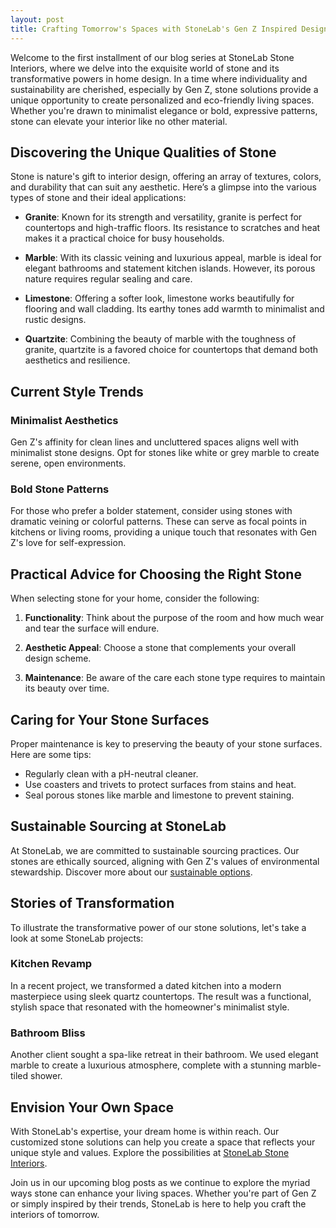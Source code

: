 ```yaml
---
layout: post
title: Crafting Tomorrow's Spaces with StoneLab's Gen Z Inspired Designs
---
```



Welcome to the first installment of our blog series at StoneLab Stone Interiors, where we delve into the exquisite world of stone and its transformative powers in home design. In a time where individuality and sustainability are cherished, especially by Gen Z, stone solutions provide a unique opportunity to create personalized and eco-friendly living spaces. Whether you're drawn to minimalist elegance or bold, expressive patterns, stone can elevate your interior like no other material.

## Discovering the Unique Qualities of Stone

Stone is nature's gift to interior design, offering an array of textures, colors, and durability that can suit any aesthetic. Here’s a glimpse into the various types of stone and their ideal applications:

- **Granite**: Known for its strength and versatility, granite is perfect for countertops and high-traffic floors. Its resistance to scratches and heat makes it a practical choice for busy households.

- **Marble**: With its classic veining and luxurious appeal, marble is ideal for elegant bathrooms and statement kitchen islands. However, its porous nature requires regular sealing and care.

- **Limestone**: Offering a softer look, limestone works beautifully for flooring and wall cladding. Its earthy tones add warmth to minimalist and rustic designs.

- **Quartzite**: Combining the beauty of marble with the toughness of granite, quartzite is a favored choice for countertops that demand both aesthetics and resilience.

## Current Style Trends

### Minimalist Aesthetics

Gen Z's affinity for clean lines and uncluttered spaces aligns well with minimalist stone designs. Opt for stones like white or grey marble to create serene, open environments.

### Bold Stone Patterns

For those who prefer a bolder statement, consider using stones with dramatic veining or colorful patterns. These can serve as focal points in kitchens or living rooms, providing a unique touch that resonates with Gen Z's love for self-expression.

## Practical Advice for Choosing the Right Stone

When selecting stone for your home, consider the following:

1. **Functionality**: Think about the purpose of the room and how much wear and tear the surface will endure.
   
2. **Aesthetic Appeal**: Choose a stone that complements your overall design scheme.

3. **Maintenance**: Be aware of the care each stone type requires to maintain its beauty over time.

## Caring for Your Stone Surfaces

Proper maintenance is key to preserving the beauty of your stone surfaces. Here are some tips:

- Regularly clean with a pH-neutral cleaner.
- Use coasters and trivets to protect surfaces from stains and heat.
- Seal porous stones like marble and limestone to prevent staining.

## Sustainable Sourcing at StoneLab

At StoneLab, we are committed to sustainable sourcing practices. Our stones are ethically sourced, aligning with Gen Z's values of environmental stewardship. Discover more about our [sustainable options](https://stonelab.se).

## Stories of Transformation

To illustrate the transformative power of our stone solutions, let's take a look at some StoneLab projects:

### Kitchen Revamp

In a recent project, we transformed a dated kitchen into a modern masterpiece using sleek quartz countertops. The result was a functional, stylish space that resonated with the homeowner's minimalist style.

### Bathroom Bliss

Another client sought a spa-like retreat in their bathroom. We used elegant marble to create a luxurious atmosphere, complete with a stunning marble-tiled shower.

## Envision Your Own Space

With StoneLab's expertise, your dream home is within reach. Our customized stone solutions can help you create a space that reflects your unique style and values. Explore the possibilities at [StoneLab Stone Interiors](https://stonelab.se).

Join us in our upcoming blog posts as we continue to explore the myriad ways stone can enhance your living spaces. Whether you're part of Gen Z or simply inspired by their trends, StoneLab is here to help you craft the interiors of tomorrow.

